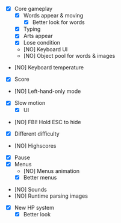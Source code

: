- [X] Core gameplay
  - [X] Words appear & moving
    - [X] Better look for words
  - [X] Typing
  - [X] Arts appear
  - [X] Lose condition
  - [NO] Keyboard UI
  - [NO] Object pool for words & images
- [NO] Keyboard temperature
- [X] Score
- [NO] Left-hand-only mode
- [X] Slow motion
  - [X] UI
- [NO] FBI! Hold ESC to hide
- [X] Different difficulty
- [NO] Highscores
- [X] Pause
- [X] Menus
  - [NO] Menus animation
  - [X] Better menus
- [NO] Sounds
- [NO] Runtime parsing images
- [X] New HP system
  - [X] Better look